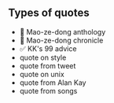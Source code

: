 ## Types of quotes

- 🚧 Mao-ze-dong anthology
- 🚧 Mao-ze-dong chronicle
- ✅ KK's 99 advice
- quote on style
- quote from tweet
- quote on unix
- quote from Alan Kay
- quote from songs
